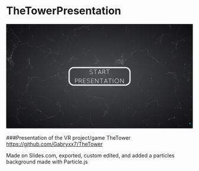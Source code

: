# TheTowerPresentation

<img src="https://github.com/Gabryxx7/TheTowerPresentation/blob/master/Screenshot.png" alt="The Tower Logo" width="900"/><br/>


###Presentation of the VR project/game TheTower
https://github.com/Gabryxx7/TheTower

Made on Slides.com, exported, custom edited, and added a particles background made with Particle.js
